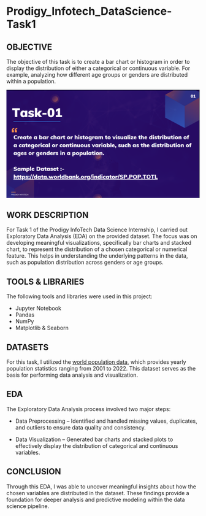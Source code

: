 # Prodigy_Infotech_DataScience-Task1
## OBJECTIVE

The objective of this task is to create a bar chart or histogram in order to display the distribution of either a categorical or continuous variable. For example, analyzing how different age groups or genders are distributed within a population.

![Alt Text](DS_T1.png)

## WORK DESCRIPTION
For Task 1 of the Prodigy InfoTech Data Science Internship, I carried out Exploratory Data Analysis (EDA) on the provided dataset. The focus was on developing meaningful visualizations, specifically bar charts and stacked chart, to represent the distribution of a chosen categorical or numerical feature. This helps in understanding the underlying patterns in the data, such as population distribution across genders or age groups.

## TOOLS & LIBRARIES

The following tools and libraries were used in this project:
- Jupyter Notebook  
- Pandas  
- NumPy  
- Matplotlib & Seaborn

## DATASETS

For this task, I utilized the [world population data](worldpopulationdata.csv), which provides yearly population statistics ranging from 2001 to 2022. This dataset serves as the basis for performing data analysis and visualization.

## EDA

The Exploratory Data Analysis process involved two major steps:

- Data Preprocessing – Identified and handled missing values, duplicates, and outliers to ensure data quality and consistency.

- Data Visualization – Generated bar charts and stacked plots to effectively display the distribution of categorical and continuous variables.

## CONCLUSION
 Through this EDA, I was able to uncover meaningful insights about how the chosen variables are distributed in the dataset. These findings provide a foundation for deeper analysis and predictive modeling within the data science pipeline.
 

